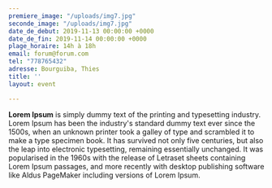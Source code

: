 ```yaml
---
premiere_image: "/uploads/img7.jpg"
seconde_image: "/uploads/img7.jpg"
date_de_debut: 2019-11-13 00:00:00 +0000
date_de_fin: 2019-11-14 00:00:00 +0000
plage_horaire: 14h à 18h
email: forum@forum.com
tel: "778765432"
adresse: Bourguiba, Thies
title: ''
layout: event

---
```

**Lorem Ipsum** is simply dummy text of the printing and typesetting industry. Lorem Ipsum has been the industry's standard dummy text ever since the 1500s, when an unknown printer took a galley of type and scrambled it to make a type specimen book. It has survived not only five centuries, but also the leap into electronic typesetting, remaining essentially unchanged. It was popularised in the 1960s with the release of Letraset sheets containing Lorem Ipsum passages, and more recently with desktop publishing software like Aldus PageMaker including versions of Lorem Ipsum.